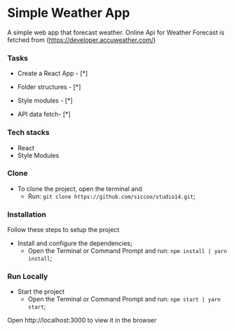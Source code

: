 # Simple Weather App
A simple web app that forecast weather. Online Api for Weather Forecast is fetched from (https://developer.accuweather.com/)

### Tasks 

- Create a React App - [*]
- Folder structures - [*]
- Style modules - [*]

- API data fetch- [*]

### Tech stacks
+ React 
+ Style Modules

### Clone
+ To clone the project, open the terminal and 
    * Run: ```git clone https://github.com/siccoo/studio14.git```;

### Installation
Follow these steps to setup the project
+ Install and configure the dependencies;
    * Open the Terminal or Command Prompt and run: ```npm install | yarn install```;

### Run Locally
+ Start the project
    * Open the Terminal or Command Prompt and run: ```npm start | yarn start```;

Open http://localhost:3000 to view it in the browser